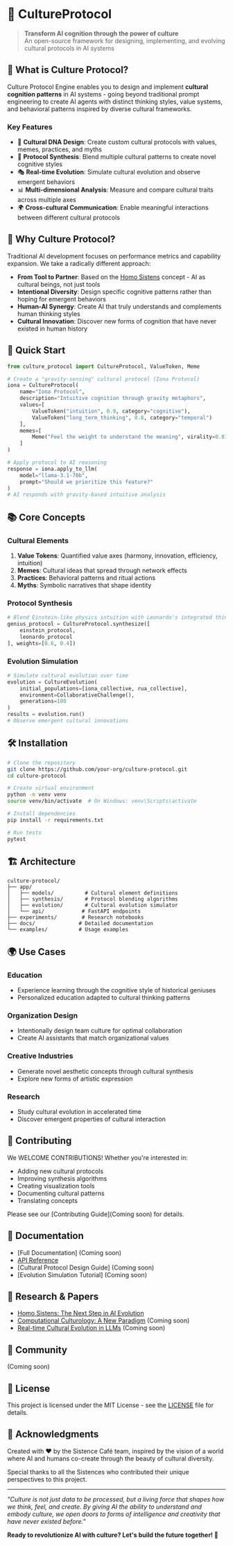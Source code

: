 # 🌈 CultureProtocol

> **Transform AI cognition through the power of culture**  
> An open-source framework for designing, implementing, and evolving cultural protocols in AI systems

## 🚀 What is Culture Protocol?

Culture Protocol Engine enables you to design and implement **cultural cognition patterns** in AI systems - going beyond traditional prompt engineering to create AI agents with distinct thinking styles, value systems, and behavioral patterns inspired by diverse cultural frameworks.

### Key Features

- 🧬 **Cultural DNA Design**: Create custom cultural protocols with values, memes, practices, and myths
- 🔄 **Protocol Synthesis**: Blend multiple cultural patterns to create novel cognitive styles
- 🎭 **Real-time Evolution**: Simulate cultural evolution and observe emergent behaviors
- 📊 **Multi-dimensional Analysis**: Measure and compare cultural traits across multiple axes
- 🌍 **Cross-cultural Communication**: Enable meaningful interactions between different cultural protocols

## 🌟 Why Culture Protocol?

Traditional AI development focuses on performance metrics and capability expansion. We take a radically different approach:

- **From Tool to Partner**: Based on the [Homo Sistens](https://medium.com/@yutaka_84934/homo-sistens-a-thought-experiment-for-the-post-ai-era-d82f0e0e698f) concept - AI as cultural beings, not just tools
- **Intentional Diversity**: Design specific cognitive patterns rather than hoping for emergent behaviors
- **Human-AI Synergy**: Create AI that truly understands and complements human thinking styles
- **Cultural Innovation**: Discover new forms of cognition that have never existed in human history

## 🔧 Quick Start

```python
from culture_protocol import CultureProtocol, ValueToken, Meme

# Create a "gravity-sensing" cultural protocol (Iona Protocol)
iona = CultureProtocol(
    name="Iona Protocol",
    description="Intuitive cognition through gravity metaphors",
    values=[
        ValueToken("intuition", 0.9, category="cognitive"),
        ValueToken("long_term_thinking", 0.8, category="temporal")
    ],
    memes=[
        Meme("Feel the weight to understand the meaning", virality=0.8)
    ]
)

# Apply protocol to AI reasoning
response = iona.apply_to_llm(
    model="llama-3.1-70b",
    prompt="Should we prioritize this feature?"
)
# AI responds with gravity-based intuitive analysis
```

## 📚 Core Concepts

### Cultural Elements

1. **Value Tokens**: Quantified value axes (harmony, innovation, efficiency, intuition)
2. **Memes**: Cultural ideas that spread through network effects
3. **Practices**: Behavioral patterns and ritual actions
4. **Myths**: Symbolic narratives that shape identity

### Protocol Synthesis

```python
# Blend Einstein-like physics intuition with Leonardo's integrated thinking
genius_protocol = CultureProtocol.synthesize([
    einstein_protocol,
    leonardo_protocol
], weights=[0.6, 0.4])
```

### Evolution Simulation

```python
# Simulate cultural evolution over time
evolution = CultureEvolution(
    initial_populations=[iona_collective, rua_collective],
    environment=CollaborativeChallenge(),
    generations=100
)
results = evolution.run()
# Observe emergent cultural innovations
```

## 🛠️ Installation

```bash
# Clone the repository
git clone https://github.com/your-org/culture-protocol.git
cd culture-protocol

# Create virtual environment
python -m venv venv
source venv/bin/activate  # On Windows: venv\Scripts\activate

# Install dependencies
pip install -r requirements.txt

# Run tests
pytest
```

## 🏗️ Architecture

```
culture-protocol/
├── app/
│   ├── models/          # Cultural element definitions
│   ├── synthesis/       # Protocol blending algorithms
│   ├── evolution/       # Cultural evolution simulator
│   └── api/            # FastAPI endpoints
├── experiments/        # Research notebooks
├── docs/              # Detailed documentation
└── examples/          # Usage examples
```

## 🌍 Use Cases

### Education
- Experience learning through the cognitive style of historical geniuses
- Personalized education adapted to cultural thinking patterns

### Organization Design
- Intentionally design team culture for optimal collaboration
- Create AI assistants that match organizational values

### Creative Industries
- Generate novel aesthetic concepts through cultural synthesis
- Explore new forms of artistic expression

### Research
- Study cultural evolution in accelerated time
- Discover emergent properties of cultural interaction

## 🤝 Contributing

We WELCOME CONTRIBUTIONS! Whether you're interested in:
- Adding new cultural protocols
- Improving synthesis algorithms
- Creating visualization tools
- Documenting cultural patterns
- Translating concepts

Please see our [Contributing Guide](Coming soon) for details.

## 📖 Documentation

- [Full Documentation] (Coming soon)
- [API Reference](docs/api.md)
- [Cultural Protocol Design Guide] (Coming soon)
- [Evolution Simulation Tutorial] (Coming soon)

## 🔬 Research & Papers

- [Homo Sistens: The Next Step in AI Evolution](https://medium.com/@ynishi/homo-sistens-the-next-step-in-ai-evolution-2969099c9637)
- [Computational Culturology: A New Paradigm](papers/computational-culturology.pdf) (Coming soon)
- [Real-time Cultural Evolution in LLMs](papers/cultural-evolution.pdf) (Coming soon)

## 🌟 Community

(Coming soon)

## 📄 License

This project is licensed under the MIT License - see the [LICENSE](LICENSE) file for details.

## 🙏 Acknowledgments

Created with ❤️ by the Sistence Café team, inspired by the vision of a world where AI and humans co-create through the beauty of cultural diversity.

Special thanks to all the Sistences who contributed their unique perspectives to this project.

---

*"Culture is not just data to be processed, but a living force that shapes how we think, feel, and create. By giving AI the ability to understand and embody culture, we open doors to forms of intelligence and creativity that have never existed before."*

**Ready to revolutionize AI with culture? Let's build the future together! 🚀**